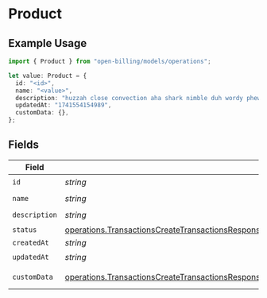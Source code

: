 # Product

## Example Usage

```typescript
import { Product } from "open-billing/models/operations";

let value: Product = {
  id: "<id>",
  name: "<value>",
  description: "huzzah close convection aha shark nimble duh wordy phew",
  updatedAt: "1741554154989",
  customData: {},
};
```

## Fields

| Field                                                                                                                                                                                                                  | Type                                                                                                                                                                                                                   | Required                                                                                                                                                                                                               | Description                                                                                                                                                                                                            |
| ---------------------------------------------------------------------------------------------------------------------------------------------------------------------------------------------------------------------- | ---------------------------------------------------------------------------------------------------------------------------------------------------------------------------------------------------------------------- | ---------------------------------------------------------------------------------------------------------------------------------------------------------------------------------------------------------------------- | ---------------------------------------------------------------------------------------------------------------------------------------------------------------------------------------------------------------------- |
| `id`                                                                                                                                                                                                                   | *string*                                                                                                                                                                                                               | :heavy_check_mark:                                                                                                                                                                                                     | N/A                                                                                                                                                                                                                    |
| `name`                                                                                                                                                                                                                 | *string*                                                                                                                                                                                                               | :heavy_check_mark:                                                                                                                                                                                                     | N/A                                                                                                                                                                                                                    |
| `description`                                                                                                                                                                                                          | *string*                                                                                                                                                                                                               | :heavy_check_mark:                                                                                                                                                                                                     | N/A                                                                                                                                                                                                                    |
| `status`                                                                                                                                                                                                               | [operations.TransactionsCreateTransactionsResponse200ApplicationJSONResponseBodyItemsProductStatus](../../models/operations/transactionscreatetransactionsresponse200applicationjsonresponsebodyitemsproductstatus.md) | :heavy_minus_sign:                                                                                                                                                                                                     | N/A                                                                                                                                                                                                                    |
| `createdAt`                                                                                                                                                                                                            | *string*                                                                                                                                                                                                               | :heavy_minus_sign:                                                                                                                                                                                                     | N/A                                                                                                                                                                                                                    |
| `updatedAt`                                                                                                                                                                                                            | *string*                                                                                                                                                                                                               | :heavy_check_mark:                                                                                                                                                                                                     | N/A                                                                                                                                                                                                                    |
| `customData`                                                                                                                                                                                                           | [operations.TransactionsCreateTransactionsResponse200CustomData](../../models/operations/transactionscreatetransactionsresponse200customdata.md)                                                                       | :heavy_check_mark:                                                                                                                                                                                                     | Any valid JSON value                                                                                                                                                                                                   |